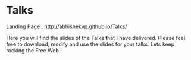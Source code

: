 Talks
=====

Landing Page : http://abhishekvp.github.io/Talks/

Here you will find the slides of the Talks that I have delivered.
Please feel free to download, modify and use the slides for your talks.
Lets keep rocking the Free Web !

